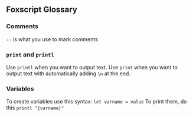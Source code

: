 ## Foxscript Glossary

### Comments
`--` is what you use to mark comments

### `print` and `printl`
Use `printl` when you want to output text.
Use `print` when you want to output text with automatically adding `\n` at the end.

### Variables
To create variables use this syntax: `let varname = value`
To print them, do this `printl "{varname}"`